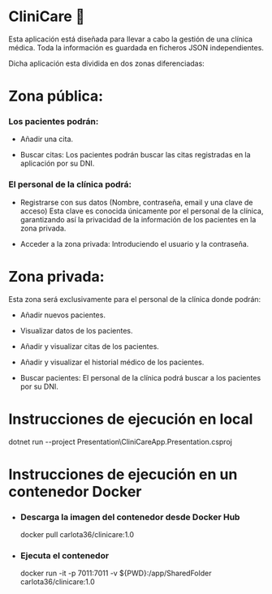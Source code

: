 # CliniCare :hospital:

Esta aplicación está diseñada para llevar a cabo la gestión de una clínica médica. Toda la información es guardada en ficheros JSON independientes.

Dicha aplicación esta dividida en dos zonas diferenciadas:

# Zona pública:

### Los pacientes podrán:

-	Añadir una cita.

-	Buscar citas: Los pacientes podrán buscar las citas registradas en la aplicación por su DNI.

### El personal de la clínica podrá:

-	Registrarse con sus datos (Nombre, contraseña, email y una clave de acceso) Esta clave es conocida únicamente por el personal de la clínica, garantizando así la privacidad de la información de los pacientes en la zona privada.

-	Acceder a la zona privada: Introduciendo el usuario y la contraseña.

# Zona privada:

Esta zona será exclusivamente para el personal de la clínica donde podrán:

-	Añadir nuevos pacientes.

-	Visualizar datos de los pacientes.

-	Añadir y visualizar citas de los pacientes.

-	Añadir y visualizar el historial médico de los pacientes.

-	Buscar pacientes: El personal de la clínica podrá buscar a los pacientes por su DNI.


# Instrucciones de ejecución en local

  dotnet run --project Presentation\CliniCareApp.Presentation.csproj


# Instrucciones de ejecución en un contenedor Docker

- ### Descarga la imagen del contenedor desde Docker Hub
   
  docker pull carlota36/clinicare:1.0

- ### Ejecuta el contenedor
   
  docker run -it -p 7011:7011 -v ${PWD}:/app/SharedFolder carlota36/clinicare:1.0




